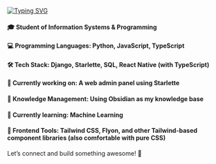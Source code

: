 [![Typing SVG](https://readme-typing-svg.herokuapp.com?font=MesloLGM+Nerd+Font&weight=800&pause=1000&color=000000&vCenter=true&repeat=false&width=435&height=20&lines=Hi+there%2C+I'm+Alina+%F0%9F%91%8B)](https://git.io/typing-svg)
#### 🎓 Student of Information Systems & Programming
#### 💻 Programming Languages: Python, JavaScript, TypeScript
#### 🛠 Tech Stack: Django, Starlette, SQL, React Native (with TypeScript)
#### 🔧 Currently working on: A web admin panel using Starlette
#### 📝 Knowledge Management: Using Obsidian as my knowledge base
#### 🤖 Currently learning: Machine Learning
#### 🎨 Frontend Tools: Tailwind CSS, Flyon, and other Tailwind-based component libraries (also comfortable with pure CSS)

Let’s connect and build something awesome! 🚀
<!--
**cheesali/cheesali** is a ✨ _special_ ✨ repository because its `README.md` (this file) appears on your GitHub profile.

Here are some ideas to get you started:

- 🔭 I’m currently working on ...
- 🌱 I’m currently learning ...
- 👯 I’m looking to collaborate on ...
- 🤔 I’m looking for help with ...
- 💬 Ask me about ...
- 📫 How to reach me: ...
- 😄 Pronouns: ...
- ⚡ Fun fact: ...
-->
